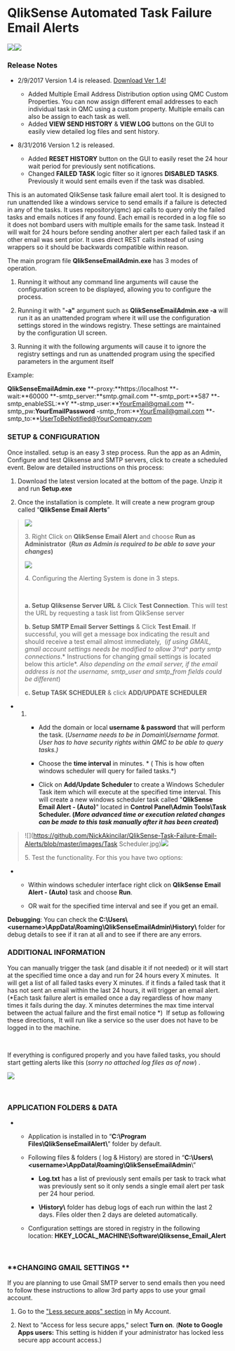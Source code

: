 
QlikSense Automated Task Failure Email Alerts
=============================================

![](https://github.com/NickAkincilar/QlikSense-Task-Failure-Email-Alerts/blob/master/images/ScreenshotV14a.png)![](https://github.com/NickAkincilar/QlikSense-Task-Failure-Email-Alerts/blob/master/images/Email2.jpg)

### Release Notes

- 2/9/2017 Version 1.4 is released.  [Download Ver 1.4!](https://github.com/NickAkincilar/QlikSense-Task-Failure-Email-Alerts/blob/master/QlikSense_Email_Alerts_V1_4.zip)
    - Added Multiple Email Address Distribution option using QMC Custom Properties. You can now assign different email addresses to each individual task in QMC using a custom property. Multiple emails can also be assign to each task as well. 
    - Added **VIEW SEND HISTORY** & **VIEW LOG** buttons on the GUI to easily view detailed log files and sent history.

- 8/31/2016 Version 1.2 is released. 
    - Added **RESET HISTORY** button on the GUI to easily reset the 24 hour wait period for previously sent notifications.
    - Changed **FAILED TASK** logic filter so it ignores **DISABLED TASKS**. Previously it would sent emails even if the task was disabled.



This is an automated QlikSense task failure email alert tool. It is
designed to run unattended like a windows service to send emails if a
failure is detected in any of the tasks. It uses repository(qmc) api
calls to query only the failed tasks and emails notices if any found.
Each email is recorded in a log file so it does not bombard users with
multiple emails for the same task. Instead it will wait for 24 hours
before sending another alert per each failed task if an other email was
sent prior. It uses direct REST calls instead of using wrappers so it
should be backwards compatible within reason.

The main program file **QlikSenseEmailAdmin.exe** has 3 modes of
operation.

1.  Running it without any command line arguments will cause the
    configuration screen to be displayed, allowing you to configure
    the process.

2.  Running it with "**-a"** argument such as **QlikSenseEmailAdmin.exe
    -a** will run it as an unattended program where it will use the
    configuration settings stored in the windows registry. These
    settings are maintained by the configuration UI screen.

3.  Running it with the following arguments will cause it to ignore the
    registry settings and run as unattended program using the specified
    parameters in the argument itself

Example: 

**QlikSenseEmailAdmin.exe** **-proxy:**https://localhost **-wait:**60000 **-smtp\_server:**smtp.gmail.com **-smtp\_port:**587 **-smtp\_enableSSL:**Y **-stmp\_user:**YourEmail@gmail.com **-smtp\_pw:**YourEmailPassword** -smtp\_from:**YourEmail@gmail.com
**-smtp\_to:**UserToBeNotified@YourCompany.com

### **SETUP & CONFIGURATION**

Once installed. setup is an easy 3 step process. Run the app as an
Admin, Configure and test Qliksense and SMTP servers, click to create a
scheduled event. Below are detailed instructions on this process:

1.  Download the latest version located at the bottom of the page. Unzip
    it and run **Setup.exe**

2.  Once the installation is complete. It will create a new program
    group called “**QlikSense Email Alerts**”

> ![](https://github.com/NickAkincilar/QlikSense-Task-Failure-Email-Alerts/blob/master/images/ProgramMenu.jpg)
>
> 3\. Right Click on **QlikSense Email Alert** and choose **Run as
> Administrator  (*Run as Admin is required to be able to save your
> changes*)**
>
> ![](https://github.com/NickAkincilar/QlikSense-Task-Failure-Email-Alerts/blob/master/images/ProgramsAdmin.jpg)
>
> 4\. Configuring the Alerting System is done in 3 steps.
>
>  
>
> **a. Setup Qliksense Server URL** & Click **Test Connection**. This
> will test the URL by requesting a task list from QlikSense server
>
> **b. Setup SMTP Email Server Settings** & Click **Test Email**. If
> successful, you will get a message box indicating the result and
> should receive a test email almost immediately,  (*if using GMAIL,
> gmail account settings needs be modified to allow 3^rd^ party smtp
> connections*.* Instructions for changing gmail settings is located
> below this article*. *Also depending on the email server, if the email
> address is not the username, smtp\_user and smtp\_from fields could be
> different*) 
>
> **c. Setup TASK SCHEDULER** & click **ADD/UPDATE SCHEDULER** 

-   1.  -   Add the domain or local **username & password** that will
            perform the task. (*Username needs to be in Domain\\Username
            format*. *User has to have security rights within QMC to be
            able to query tasks.)*

        -   Choose the **time interval** in minutes. * ( This is how
            often windows scheduler will query for failed tasks.*)

        -   Click on **Add/Update Scheduler** to create a Windows
            Scheduler Task item which will execute at the specified
            time interval. This will create a new windows scheduler task
            called "**QlikSense Email Alert - (Auto)**" located in
            **Control Panel\\Admin Tools\\Task Scheduler. (***More
            advanced time or execution related changes can be made to
            this task manually after it has been created***)** 

> ![](https://github.com/NickAkincilar/QlikSense-Task-Failure-Email-Alerts/blob/master/images/Task Scheduler.jpg)![](https://github.com/NickAkincilar/QlikSense-Task-Failure-Email-Alerts/blob/master/images/TaskUI.jpg)
>
> 5\. Test the functionality. For this you have two options: 

-   -   Within windows scheduler interface right click on **QlikSense
        Email Alert - (Auto)** task and choose **Run**.

    -   OR wait for the specified time interval and see if you get
        an email.  

**Debugging**: You can check
the **C:\\Users\\&lt;username&gt;\\AppData\\Roaming\\QlikSenseEmailAdmin\\History\\**
folder for debug details to see if it ran at all and to see if there are
any errors.

### ADDITIONAL INFORMATION

You can manually trigger the task (and disable it if not needed) or it
will start at the specified time once a day and run for 24 hours every X
minutes.  It will get a list of all failed tasks every X minutes. if it
finds a failed task that it has not sent an email within the last 24
hours, it will trigger an email alert. (*Each task failure alert is
emailed once a day regardless of how many times it fails during the day.
X minutes determines the max time interval between the actual failure
and the first email notice *)  If setup as following these directions,
 It will run like a service so the user does not have to be logged in to
the machine.

 

If everything is configured properly and you have failed tasks, you
should start getting alerts like this (*sorry no attached log files as
of now*) .

![](https://github.com/NickAkincilar/QlikSense-Task-Failure-Email-Alerts/blob/master/images/Email2.jpg)


 

### **APPLICATION FOLDERS & DATA**

-   -   Application is installed in to “**C:\\Program
        Files\\QlikSenseEmailAlert\\**” folder by default.

    -   Following files & folders ( log & History) are stored in
        “**C:\\Users\\&lt;username&gt;\\AppData\\Roaming\\QlikSenseEmailAdmin**\\”

        -   **Log.txt** has a list of previously sent emails per task to
            track what was previously sent so it only sends a single
            email alert per task per 24 hour period.

        -   **\\History\\** folder has debug logs of each run within the
            last 2 days. Files older then 2 days are
            deleted automatically.

    -   Configuration settings are stored in registry in the following
        location: **HKEY\_LOCAL\_MACHINE\\Software\\Qliksense\_Email\_Alert** 


 

### **CHANGING GMAIL SETTINGS **

If you are planning to use Gmail SMTP server to send emails then you
need to follow these instructions to allow 3rd party apps to use your
gmail account.

1.  Go to the ["Less secure apps"
    section](http://www.google.com/settings/security/lesssecureapps) in
    My Account.

2.  Next to "Access for less secure apps," select **Turn on**. (**Note
    to Google Apps users:** This setting is hidden if your administrator
    has locked less secure app account access.)




